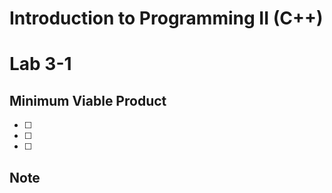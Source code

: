 # Introduction to Programming II (C++) 
# Lab  3-1

## Minimum Viable Product

- [ ]  
- [ ] 
- [ ] 

## Note
